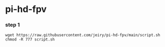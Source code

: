 # pi-hd-fpv

### step 1

```
wget https://raw.githubusercontent.com/jeiry/pi-hd-fpv/main/script.sh
chmod -R 777 script.sh
```
